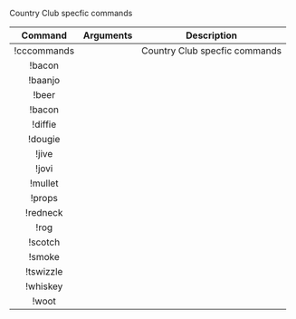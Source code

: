 Country Club specfic commands

|Command | Arguments |  Description |
|:------:|:---------:|:--------------------------------------:|
|!cccommands | | Country Club specfic commands |
|!bacon | | |
|!baanjo | | |
|!beer | | |
|!bacon | | |
|!diffie | | |
|!dougie | | |
|!jive | | |
|!jovi | | |
|!mullet | | |
|!props | | |
|!redneck | | |
|!rog | | |
|!scotch | | |
|!smoke | | |
|!tswizzle | | |
|!whiskey | | |
|!woot | | |

